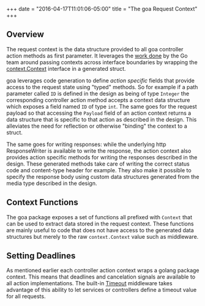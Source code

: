 +++
date = "2016-04-17T11:01:06-05:00"
title = "The goa Request Context"
+++

## Overview

The request context is the data structure provided to all goa controller action methods as first
parameter. It leverages the [work done](https://blog.golang.org/context) by the Go team around
passing contexts across interface boundaries by wrapping the
[context.Context](https://godoc.org/golang.org/x/net/context#Context) interface in a generated
struct.

goa leverages code generation to define *action specific* fields that provide access to the request
state using "typed" methods. So for example if a path parameter called `ID` is defined in the design
as being of type `Integer` the corresponding controller action method accepts a context data
structure which exposes a field named `ID` of type `int`. The same goes for the request payload so
that accessing the `Payload` field of an action context returns a data structure that is specific to
that action as described in the design. This alleviates the need for reflection or otherwise
"binding" the context to a struct.

The same goes for writing responses: while the underlying http ResponseWriter is available to write
the response, the action context also provides action specific methods for writing the responses
described in the design. These generated methods take care of writing the correct status code and
content-type header for example. They also make it possible to specify the response body using
custom data structures generated from the media type described in the design.

## Context Functions

The goa package exposes a set of functions all prefixed with `Context` that can be used to extract
data stored in the request context. These functions are mainly useful to code that does not have
access to the generated data structures but merely to the raw `context.Context` value such as
middleware.

## Setting Deadlines

As mentioned earlier each controller action context wraps a golang package context. This means that
deadlines and cancelation signals are available to all action implementations. The built-in
[Timeout](http://goa.design/reference/goa/middleware.html#func-timeout-a-name-middleware-timeout-a:37ab2f15ff048f67959bcac0a6032f32)
middleware takes advantage of this ability to let services or controllers define a timeout value
for all requests.
